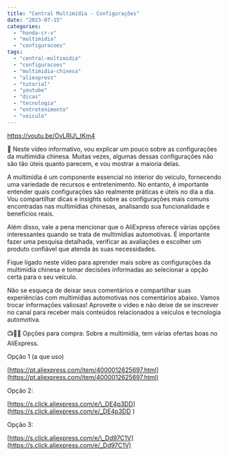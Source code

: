 ```yaml
---
title: "Central Multimídia - Configurações"
date: "2023-07-15"
categories:
  - "honda-cr-v"
  - "multimidia"
  - "configuracoes"
tags:
  - "central-multimidia"
  - "configuracoes"
  - "multimidia-chinesa"
  - "aliexpress"
  - "tutorial"
  - "youtube"
  - "dicas"
  - "tecnologia"
  - "entretenimento"
  - "veiculo"
---
```


https://youtu.be/OvLRIJ\_tKm4

🎥 Neste vídeo informativo, vou explicar um pouco sobre as configurações da multimídia chinesa. Muitas vezes, algumas dessas configurações não são tão úteis quanto parecem, e vou mostrar a maioria delas.

<!--more-->

A multimídia é um componente essencial no interior do veículo, fornecendo uma variedade de recursos e entretenimento. No entanto, é importante entender quais configurações são realmente práticas e úteis no dia a dia. Vou compartilhar dicas e insights sobre as configurações mais comuns encontradas nas multimídias chinesas, analisando sua funcionalidade e benefícios reais.

Além disso, vale a pena mencionar que o AliExpress oferece várias opções interessantes quando se trata de multimídias automotivas. É importante fazer uma pesquisa detalhada, verificar as avaliações e escolher um produto confiável que atenda às suas necessidades.

Fique ligado neste vídeo para aprender mais sobre as configurações da multimídia chinesa e tomar decisões informadas ao selecionar a opção certa para o seu veículo.

Não se esqueça de deixar seus comentários e compartilhar suas experiências com multimídias automotivas nos comentários abaixo. Vamos trocar informações valiosas! Aproveite o vídeo e não deixe de se inscrever no canal para receber mais conteúdos relacionados a veículos e tecnologia automotiva.

📺🚗🔧 Opções para compra: Sobre a multimídia, tem várias ofertas boas no AliExpress.

Opção 1 (a que uso)

[https://pt.aliexpress.com/item/4000012625697.html](https://pt.aliexpress.com/item/4000012625697.html)

Opção 2:

[https://s.click.aliexpress.com/e/\_DE4p3DD](https://s.click.aliexpress.com/e/_DE4p3DD )

Opção 3:

[https://s.click.aliexpress.com/e/\_Dd97C1V](https://s.click.aliexpress.com/e/_Dd97C1V)

